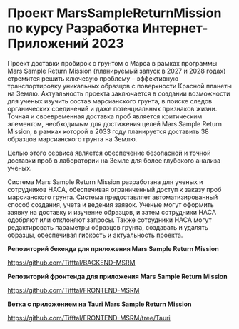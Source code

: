 # Проект MarsSampleReturnMission по курсу Разработка Интернет-Приложений 2023
Проект доставки пробирок с грунтом с Марса в рамках программы Mars
Sample Return Mission (планируемый запуск в 2027 и 2028 годах) стремится
решить ключевую проблему – эффективную транспортировку уникальных
образцов с поверхности Красной планеты на Землю. Актуальность проекта
заключается в создании возможности для ученых изучить состав марсианского
грунта, в поиске следов органических соединений и даже потенциальных
признаков жизни. Точная и своевременная доставка проб является критическим
элементом, необходимым для достижения целей Mars Sample Return Mission, в
рамках которой в 2033 году планируется доставить 38 образцов марсианского
грунта на Землю.

Целью этого сервиса является обеспечение безопасной и точной доставки
проб в лаборатории на Земле для более глубокого анализа ученых.

Система Mars Sample Return Mission разработана для ученых и
сотрудников НАСА, обеспечивая ограниченный доступ к заказу проб
марсианского грунта. Система предоставляет автоматизированный способ
создания, учета и ведения заявок. Ученые могут оформить заявку на доставку и
изучение образцов, и затем сотрудники НАСА одобряют или отклоняют
запросы. Также сотрудники НАСА могут редактировать параметры образцов
грунта, создавать и удалять образцы, обеспечивая гибкость и актуальность
проекта.


**Репозиторий бекенда для приложения Mars Sample Return Mission**

https://github.com/Tifftal/BACKEND-MSRM


**Репозиторий фронтенда для приложения Mars Sample Return Mission**

https://github.com/Tifftal/FRONTEND-MSRM


**Ветка с приложением на Tauri Mars Sample Return Mission**

https://github.com/Tifftal/FRONTEND-MSRM/tree/Tauri
